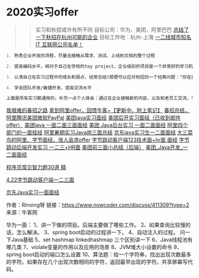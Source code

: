 # 2020实习offer
>> 实习和秋招或许有所不同
>> 目标公司：华为，美团，阿里巴巴
[总结了一下秋招在杭州可能的企业](https://www.nowcoder.com/discuss/421982)
>> 目标工作地：杭州-上海
[一二线城市知名 IT 互联网公司名单！](https://mp.weixin.qq.com/s?__biz=MzUyNjQxNjYyMg==&mid=2247489140&idx=2&sn=6eda6924742168e9c1accfbe07c14439&chksm=fa0e79f5cd79f0e38fc0af4759dfdafce172b1c6dac7c56ce3e126397fdcf5b86054a06e2c0e&mpshare=1&scene=23&srcid=&sharer_sharetime=1590881708029&sharer_shareid=d812adcc01829f0f7f8fb06aea118511#rd)
```markdown
1. 熟悉企业开发的流程，尽量去接触从需求、测试、上线到文档的整个过程 

2. 提高编码水平，相对于自己在学校的toy project，企业级别的项目是一个非常好的学习机会 

3. 认清自己在实习过程中的成长和弱点，经常总结(顺便可以应对校招的一个经典问题："你在实习过程/学习过程中遇到的最困难的问题是什么，如何解决的") 

4. 学会团队开发/敏捷开发，提高交流水平

上面是所有实习都通用的，补充一点个人体会：通过在企业接触新的内容，以及和老员工交流，不断迭代自己的学习方式，在几个月内明显提高了学习新技术的速度
```
[我艰难的春招之路](https://www.nowcoder.com/discuss/396949?type=2)
[拿到阿里offer，回馈牛客~【更新中，附上笔记】](https://www.nowcoder.com/discuss/401895?type=2)
[春招总结，阿里腾讯美团微软PayPal](https://www.nowcoder.com/discuss/396702?type=2)
[美团java实习面经](https://www.nowcoder.com/discuss/374445?type=2)
[美团后开实习面经（已收到邮件offer）](https://www.nowcoder.com/discuss/399276?type=2)
[美团java 一面二面三面面经](https://www.nowcoder.com/discuss/398341?type=2)
[美团 Java后台实习 一面二面面经](https://www.nowcoder.com/discuss/398262?type=2)
[阿里四个部门的一面挂经](https://www.nowcoder.com/discuss/381726?type=2)
[阿里暑期实习Java岗三面总结](https://www.nowcoder.com/discuss/399291?type=2)
[京东java实习生一二面面经](https://www.nowcoder.com/discuss/380495?type=2)
[大三菜鸟的阿里、字节面经，涨人品求offer](https://www.nowcoder.com/discuss/385269?type=2)
[字节跳动客户端123技术面+hr面 面经](https://www.nowcoder.com/discuss/385255?type=2)
[字节跳动后端开发实习 一二三+HR面](https://www.nowcoder.com/discuss/396966?type=2)
[美团前三面小总结（后端）](https://www.nowcoder.com/discuss/385204?type=2)
[美团_Java开发_一二面面经](https://www.nowcoder.com/discuss/401264?type=2)

[程序员常见智力题30道 精](https://www.nowcoder.com/discuss/414594?type=5)

[4.22字节跳动客户端一二三面](https://www.nowcoder.com/discuss/414964?type=2)

[京东Java实习一面面经](https://www.nowcoder.com/discuss/414996?type=2)

作者：Rinsing呀
链接：https://www.nowcoder.com/discuss/411309?type=2
来源：牛客网

华为一面：
1、讲一下做的项目。后端主要做了哪些工作。
2、如果查询比较慢的话，怎么解决。
3、spring boot启动的过程讲一下。
4、自动注入的过程。
问一下Java基础
5、set  hashmap  linkedhashmap 三个区别讲一下
6、Java线程池有哪几类
7、violate变量的作用以及应用的场景
8、JVM堆大小设置的命令
9、spring boot启动的端口怎么设置
10、算法题：给一个字符串，找出出现次数最多的字符。如果存在几个出现次数相同的字符，返回最早出现的字符。共享屏幕写代码。
